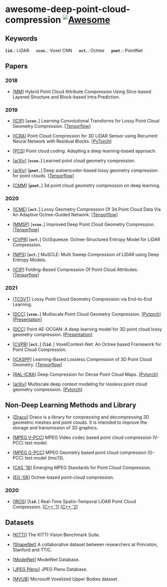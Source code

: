 #  awesome-deep-point-cloud-compression [![Awesome](https://awesome.re/badge.svg)](https://awesome.re)


## Keywords

__`lid.`__: LiDAR &emsp; 
__`vcon.`__: Voxel CNN &emsp; 
__`oct.`__: Octree &emsp; 
__`pnet.`__: PointNet &emsp; 

## Papers

### 2018

- [[MM](https://dl.acm.org/doi/10.1145/3240508.3240696)] Hybrid Point Cloud Attribute Compression Using Slice-based Layered Structure and Block-based Intra Prediction.

### 2019

- [[ICIP](https://ieeexplore.ieee.org/document/8803413)] [__`vcon.`__] Learning Convolutional Transforms for Lossy Point Cloud Geometry Compression. [[Tensorflow](https://github.com/mauriceqch/pcc_geo_cnn)]

- [[ICRA](https://ieeexplore.ieee.org/document/8794264)] Point Cloud Compression for 3D LiDAR Sensor using Recurrent Neural Network with Residual Blocks. [[PyTorch](https://github.com/ChenxiTU/Point-cloud-compression-by-RNN)]

- [[PCS](https://ieeexplore.ieee.org/document/8954537)] Point cloud coding: Adopting a deep learning-based approach. 

- [[arXiv](https://arxiv.org/abs/1909.12037)] [__`vcon.`__] Learned point cloud geometry compression.

- [[arXiv](https://arxiv.org/abs/1905.03691)] [__`pnet.`__] Deep autoencoder-based lossy geometry compression for point clouds.  [[Tensorflow](https://github.com/YanWei123/Deep-AutoEncoder-based-Lossy-Geometry-Compression-for-Point-Clouds)]

- [[CMM](https://dl.acm.org/doi/10.1145/3343031.3351061)] [__`pnet.`__] 3d point cloud geometry compression on deep learning.

### 2020

- [[ICME](https://ieeexplore.ieee.org/document/9102866)] [__`oct.`__] Lossy Geometry Compression Of 3d Point Cloud Data Via An Adaptive Octree-Guided Network. [[Tensorflow](https://github.com/wxz1996/pc_compress)]

- [[MMSP](https://ieeexplore.ieee.org/document/9287077)] [__`vcon.`__] Improved Deep Point Cloud Geometry Compression. [[Tensorflow](https://github.com/mauriceqch/pcc_geo_cnn_v2)]

- [[CVPR](https://ieeexplore.ieee.org/document/9157381)] [__`oct.`__] OctSqueeze: Octree-Structured Entropy Model for LiDAR Compression.

- [[NIPS](https://arxiv.org/abs/2011.07590)] [__`oct.`__] MuSCLE: Multi Sweep Compression of LiDAR using Deep Entropy Models.

- [[ICIP](https://ieeexplore.ieee.org/document/9191180)] Folding-Based Compression Of Point Cloud Attributes. [[Tensorflow](https://github.com/mauriceqch/pcc_attr_folding)]

### 2021

- [[TCSVT](https://ieeexplore.ieee.org/document/9287077)] Lossy Point Cloud Geometry Compression via End-to-End Learning.

- [[DCC](https://ieeexplore.ieee.org/document/9418789)] [__`vcon.`__] Multiscale Point Cloud Geometry Compression. [[Pytorch](https://github.com/NJUVISION/PCGCv2)] [[Presentation](https://sigport.org/documents/multiscale-point-cloud-geometry-compression)] 

- [[DCC](https://ieeexplore.ieee.org/document/9418793)] Point AE-DCGAN: A deep learning model for 3D point cloud lossy geometry compression. [[Presentation](https://sigport.org/documents/point-ae-dcgan-deep-learning-model-3d-point-cloud-lossy-geometry-compression)]

- [[CVPR](https://arxiv.org/abs/2105.02158)] [__`oct.`__] [__`lid.`__] VoxelContext-Net: An Octree based Framework for Point Cloud Compression. 

- [[ICASPP](https://ieeexplore.ieee.org/document/9414763)] Learning-Based Lossless Compression of 3D Point Cloud Geometry. [[Tensorflow](https://github.com/Weafre/VoxelDNN)]

- [[RAL-ICRA](https://ieeexplore.ieee.org/document/9354895)] Deep Compression for Dense Point Cloud Maps. [[Pytorch](https://github.com/PRBonn/deep-point-map-compression)]

- [[arXiv](https://arxiv.org/abs/2104.09859)] Multiscale deep context modeling for lossless point cloud geometry compression. [[Pytorch](https://github.com/Weafre/MSVoxelDNN)]

## Non-Deep Learning Methods and Library

- [[Draco](https://github.com/google/draco)] Draco is a library for compressing and decompressing 3D geometric meshes and point clouds. It is intended to improve the storage and transmission of 3D graphics.

- [[MPEG V-PCC](https://github.com/MPEGGroup/mpeg-pcc-tmc2)] MPEG Video codec based point cloud compression (V-PCC) test model.

- [[MPEG G-PCC](https://github.com/MPEGGroup/mpeg-pcc-tmc13)] MPEG Geometry based point cloud compression (G-PCC) test model (tmc13).

- [[CAS '18](https://ieeexplore.ieee.org/document/8571288)] Emerging MPEG Standards for Point Cloud Compression.

- [[EG '06](https://dl.acm.org/doi/10.5555/2386388.2386404)] Octree-based point-cloud compression.

### 2020

- [[IROS](https://ieeexplore.ieee.org/document/9341071)] [__`lid.`__] Real-Time Spatio-Temporal LiDAR Point Cloud Compression. [[C++ '1](https://github.com/yaoli1992/LiDAR-Point-Cloud-Compression)] [[C++ '2](https://github.com/horizon-research/Real-Time-Spatio-Temporal-LiDAR-Point-Cloud-Compression)]

## Datasets

- [[KITTI](http://www.cvlibs.net/datasets/kitti/)] The KITTI Vision Benchmark Suite.

- [[ShapeNet](https://shapenet.org/)] A collaborative dataset between researchers at Princeton, Stanford and TTIC.

- [[ModelNet](https://modelnet.cs.princeton.edu/)] ModelNet Database.

- [[JPEG Pleno](http://plenodb.jpeg.org/)] JPEG Pleno Database.

- [[MVUB](http://plenodb.jpeg.org/pc/microsoft/)] Microsoft Voxelized Upper Bodies dataset.
